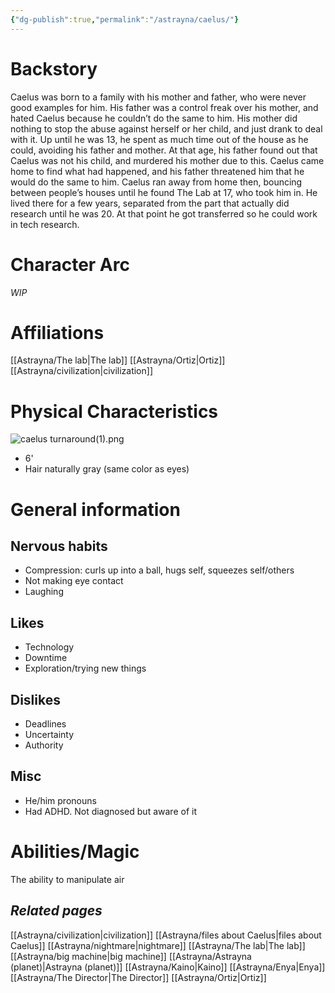 ```yaml
---
{"dg-publish":true,"permalink":"/astrayna/caelus/"}
---
```


# Backstory
Caelus was born to a family with his mother and father, who were never good examples for him. His father was a control freak over his mother, and hated Caelus because he couldn’t do the same to him. His mother did nothing to stop the abuse against herself or her child, and just drank to deal with it. Up until he was 13, he spent as much time out of the house as he could, avoiding his father and mother. At that age, his father found out that Caelus was not his child, and murdered his mother due to this. Caelus came home to find what had happened, and his father threatened him that he would do the same to him. Caelus ran away from home then, bouncing between people’s houses until he found The Lab at 17, who took him in. He lived there for a few years, separated from the part that actually did research until he was 20. At that point he got transferred so he could work in tech research.
# Character Arc
*WIP*

# Affiliations
[[Astrayna/The lab\|The lab]]
[[Astrayna/Ortiz\|Ortiz]]
[[Astrayna/civilization\|civilization]]
# Physical Characteristics
![caelus turnaround(1).png](/img/user/caelus%20turnaround(1).png)
- 6'
- Hair naturally gray (same color as eyes)
# General information
## Nervous habits 
- Compression: curls up into a ball, hugs self, squeezes self/others
- Not making eye contact
- Laughing
## Likes
- Technology
- Downtime
- Exploration/trying new things
## Dislikes
- Deadlines
- Uncertainty
- Authority
## Misc
- He/him pronouns
- Had ADHD. Not diagnosed but aware of it

# Abilities/Magic
The ability to manipulate air

## *Related pages*
[[Astrayna/civilization\|civilization]]
[[Astrayna/files about Caelus\|files about Caelus]]
[[Astrayna/nightmare\|nightmare]]
[[Astrayna/The lab\|The lab]]
[[Astrayna/big machine\|big machine]]
[[Astrayna/Astrayna (planet)\|Astrayna (planet)]]
[[Astrayna/Kaino\|Kaino]]
[[Astrayna/Enya\|Enya]]
[[Astrayna/The Director\|The Director]]
[[Astrayna/Ortiz\|Ortiz]]


